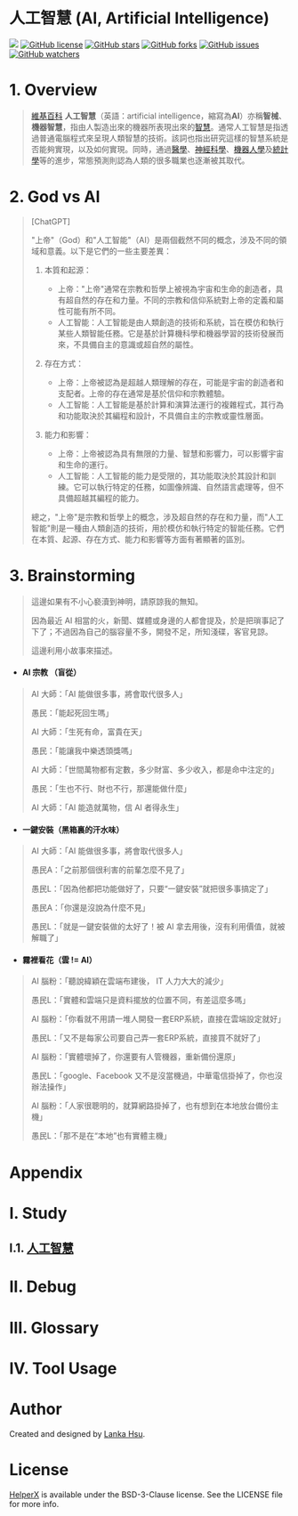 # 人工智慧 (AI, Artificial Intelligence)
[![](https://img.shields.io/badge/Powered%20by-lankahsu%20-brightgreen.svg)](https://github.com/lankahsu520/HelperX)
[![GitHub license][license-image]][license-url]
[![GitHub stars][stars-image]][stars-url]
[![GitHub forks][forks-image]][forks-url]
[![GitHub issues][issues-image]][issues-image]
[![GitHub watchers][watchers-image]][watchers-image]

[license-image]: https://img.shields.io/github/license/lankahsu520/HelperX.svg
[license-url]: https://github.com/lankahsu520/HelperX/blob/master/LICENSE
[stars-image]: https://img.shields.io/github/stars/lankahsu520/HelperX.svg
[stars-url]: https://github.com/lankahsu520/HelperX/stargazers
[forks-image]: https://img.shields.io/github/forks/lankahsu520/HelperX.svg
[forks-url]: https://github.com/lankahsu520/HelperX/network
[issues-image]: https://img.shields.io/github/issues/lankahsu520/HelperX.svg
[issues-url]: https://github.com/lankahsu520/HelperX/issues
[watchers-image]: https://img.shields.io/github/watchers/lankahsu520/HelperX.svg
[watchers-url]: https://github.com/lankahsu520/HelperX/watchers

# 1. Overview

> [維基百科](https://zh.wikipedia.org/zh-tw/人工智能) **人工智慧**（英語：artificial intelligence，縮寫為**AI**）亦稱**智械**、**機器智慧**，指由人製造出來的機器所表現出來的[智慧](https://zh.wikipedia.org/wiki/智慧)。通常人工智慧是指透過普通電腦程式來呈現人類智慧的技術。該詞也指出研究這樣的智慧系統是否能夠實現，以及如何實現。同時，通過[醫學](https://zh.wikipedia.org/wiki/醫學)、[神經科學](https://zh.wikipedia.org/wiki/神經科學)、[機器人學](https://zh.wikipedia.org/wiki/机器人学)及[統計學](https://zh.wikipedia.org/wiki/統計學)等的進步，常態預測則認為人類的很多職業也逐漸被其取代。

# 2. God vs AI

> [ChatGPT]
>
> "上帝"（God）和"人工智能"（AI）是兩個截然不同的概念，涉及不同的領域和意義。以下是它們的一些主要差異：
>
> 1. 本質和起源：
>    - 上帝："上帝"通常在宗教和哲學上被視為宇宙和生命的創造者，具有超自然的存在和力量。不同的宗教和信仰系統對上帝的定義和屬性可能有所不同。
>    - 人工智能：人工智能是由人類創造的技術和系統，旨在模仿和執行某些人類智能任務。它是基於計算機科學和機器學習的技術發展而來，不具備自主的意識或超自然的屬性。
>
> 2. 存在方式：
>    - 上帝：上帝被認為是超越人類理解的存在，可能是宇宙的創造者和支配者。上帝的存在通常是基於信仰和宗教體驗。
>    - 人工智能：人工智能是基於計算和演算法運行的複雜程式，其行為和功能取決於其編程和設計，不具備自主的宗教或靈性層面。
>
> 3. 能力和影響：
>    - 上帝：上帝被認為具有無限的力量、智慧和影響力，可以影響宇宙和生命的運行。
>    - 人工智能：人工智能的能力是受限的，其功能取決於其設計和訓練。它可以執行特定的任務，如圖像辨識、自然語言處理等，但不具備超越其編程的能力。
>
> 總之，"上帝"是宗教和哲學上的概念，涉及超自然的存在和力量，而"人工智能"則是一種由人類創造的技術，用於模仿和執行特定的智能任務。它們在本質、起源、存在方式、能力和影響等方面有著顯著的區別。

# 3. Brainstorming

> 這邊如果有不小心褻瀆到神明，請原諒我的無知。
>
> 因為最近 AI 相當的火，新聞、媒體或身邊的人都會提及，於是把瑣事記了下了；不過因為自己的腦容量不多，開發不足，所知淺碟，客官見諒。
>
> 這邊利用小故事來描述。

- #### AI 宗教 （盲從）


>AI 大師：「AI 能做很多事，將會取代很多人」
>
>愚民：「能起死回生嗎」
>
>AI 大師：「生死有命，富貴在天」
>
>愚民：「能讓我中樂透頭獎嗎」
>
>AI 大師：「世間萬物都有定數，多少財富、多少收入，都是命中注定的」
>
>愚民：「生也不行、財也不行，那還能做什麼」
>
>AI 大師：「AI 能造就萬物，信 AI 者得永生」

- #### 一鍵安裝（黑箱裏的汗水味）

>AI 大師：「AI 能做很多事，將會取代很多人」
>
>愚民A：「之前那個很利害的前輩怎麼不見了」
>
>愚民L：「因為他都把功能做好了，只要“一鍵安裝”就把很多事搞定了」
>
>愚民A：「你還是沒說為什麼不見」
>
>愚民L：「就是一鍵安裝做的太好了！被 AI 拿去用後，沒有利用價值，就被解職了」

- #### 霧裡看花（雲 != AI）

>AI 腦粉：「聽說緯穎在雲端布建後， IT 人力大大的減少」
>
>愚民L：「實體和雲端只是資料擺放的位置不同，有差這麼多嗎」
>
>AI 腦粉：「你看就不用請一堆人開發一套ERP系統，直接在雲端設定就好」
>
>愚民L：「又不是每家公司要自己弄一套ERP系統，直接買不就好了」
>
>AI 腦粉：「實體壞掉了，你還要有人管機器，重新備份還原」
>
>愚民L：「google、Facebook 又不是沒當機過，中華電信掛掉了，你也沒辦法操作」
>
>AI 腦粉：「人家很聰明的，就算網路掛掉了，也有想到在本地放台備份主機」
>
>愚民L：「那不是在“本地”也有實體主機」

# Appendix

# I. Study

## I.1. [人工智慧](https://zh.wikipedia.org/zh-tw/人工智能)

# II. Debug

# III. Glossary

# IV. Tool Usage

# Author

Created and designed by [Lanka Hsu](lankahsu@gmail.com).

# License

[HelperX](https://github.com/lankahsu520/HelperX) is available under the BSD-3-Clause license. See the LICENSE file for more info.


